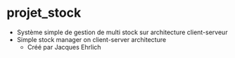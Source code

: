 # projet_stock
* Système simple de gestion de multi stock sur architecture client-serveur
* Simple stock manager on client-server architecture
  * Créé par Jacques Ehrlich
